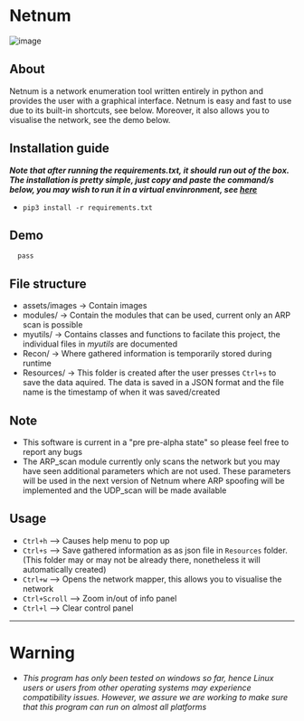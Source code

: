 # Netnum
![image](https://user-images.githubusercontent.com/91953982/205550177-18f0b9c4-7e2b-4ce8-bfad-aeaf99828d74.png)
## About
Netnum is a network enumeration tool written entirely in python and provides the user with a graphical interface. Netnum is easy and fast to use due to its built-in shortcuts, see below. Moreover, it also allows you to visualise the network, see the demo below.

## Installation guide
 ***Note that after running the *requirements.txt*, it should run out of the box. The installation is pretty simple, just copy and paste the command/s below, you may wish to run it in a virtual envinronment, see [here](https://docs.python.org/3/library/venv.html)***
    
-    `pip3 install -r requirements.txt`

## Demo 
      pass

## File structure
- assets/images -> Contain images
- modules/ -> Contain the modules that can be used, current only an ARP scan is possible
- myutils/ -> Contains classes and functions to facilate  this project, the individual files in *myutils* are documented
- Recon/ -> Where gathered information is temporarily stored during runtime
- Resources/ -> This folder is created after the user presses `Ctrl+s` to save the data aquired. The data is saved in a JSON format and the file name is the timestamp of when it was saved/created

## Note
- This software is current in a "pre pre-alpha state" so please feel free to report any bugs
- The ARP_scan module currently only scans the network but you may have seen additional parameters which are not used. These parameters will be used in the next version of Netnum where ARP spoofing will be implemented and the UDP_scan  will be made available

## Usage
- `Ctrl+h` --> Causes help menu to pop up
- `Ctrl+s` --> Save gathered information as as json file in `Resources` folder.(This folder may or may not be already there, nonetheless it will automatically created)
- `Ctrl+w` --> Opens the network mapper, this allows you to visualise the network
- `Ctrl+Scroll` --> Zoom in/out of info panel
- `Ctrl+l` --> Clear control panel


---
# Warning
- *This program has only been tested on windows so far, hence Linux users or users from other operating systems may experience compatibility issues. However, we assure we are working to make sure that this program can run on almost all platforms*


